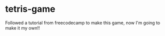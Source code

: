 # tetris-game
Followed a tutorial from freecodecamp to make this game, now I'm going to make it my own!!
